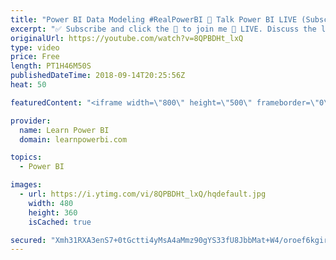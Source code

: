 ```yaml
---
title: "Power BI Data Modeling #RealPowerBI 🔴 Talk Power BI LIVE (Subscribe & Join)"
excerpt: "✅ Subscribe and click the 🔔 to join me 🔴 LIVE. Discuss the latest in Power BI and ask any Power BI question. 💡 Join https://www.facebook.com/groups/TalkP... to continue the conversation  Hello, I am Avi Singh, Microsoft MVP and Power BI Pro! I just love talking about Power BI. So much so that I have"
originalUrl: https://youtube.com/watch?v=8QPBDHt_lxQ
type: video
price: Free
length: PT1H46M50S
publishedDateTime: 2018-09-14T20:25:56Z
heat: 50

featuredContent: "<iframe width=\"800\" height=\"500\" frameborder=\"0\" src=\"https://www.youtube.com/embed/8QPBDHt_lxQ\" allow=\"accelerometer; autoplay; encrypted-media; gyroscope; picture-in-picture\" allowfullscreen></iframe>"

provider:
  name: Learn Power BI
  domain: learnpowerbi.com

topics:
  - Power BI

images:
  - url: https://i.ytimg.com/vi/8QPBDHt_lxQ/hqdefault.jpg
    width: 480
    height: 360
    isCached: true

secured: "Xmh31RXA3enS7+0tGctti4yMsA4aMmz90gYS33fU8JbbMat+W4/oroef6kgiruXnA+qQhty2DaKdM/5knEsE+Cw0iTStyiB6O06vYOJBtDWNz9FOYr6hGpgKiJrt3CbV+ypv9T914o8N1i7BX9H2wlICRPDNUZwu2QtgCMVB1wkEytEkBtoWKykGiCGO2EFQ2BD32mGnzbmuNZpieoiYy8XupG16i8AEdgGTkLqCgX+qToQ2mltr2zn19qimpgadWCIpuVuvkxUPX1V+tIoKh+gI13dwWomOdn/1zxWkg7+zbNilrkPe6JfSB7vanpx+j/j5XPupUger2f4mbjUqge4UEVd6gCzGoV/vO97gQd0IN5YEfm3g9p6xKyzLDOrTFjhFrJzzaBPM8KKpJeoBAQipIcjnfm7nfTghBQig5Lk=;ysSLXpI8blAjS6z2Qm6+Ag=="
---
```


